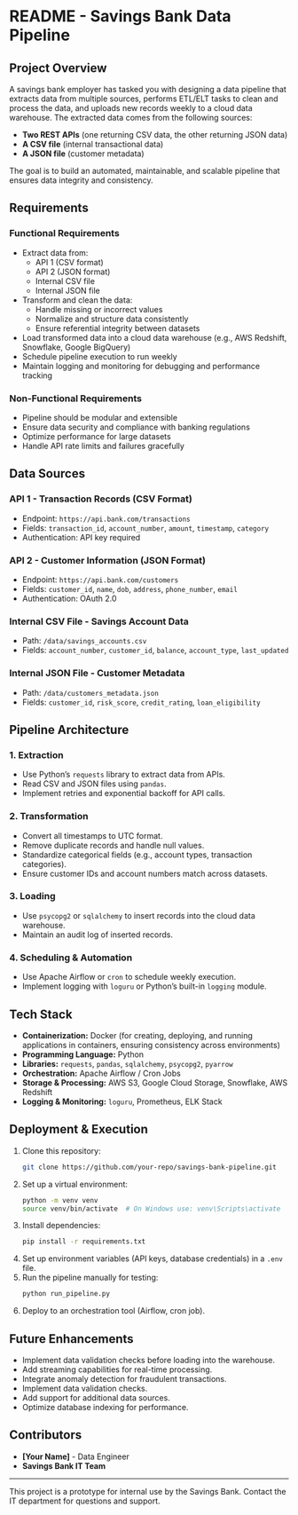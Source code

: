 # README - Savings Bank Data Pipeline

## Project Overview

A savings bank employer has tasked you with designing a data pipeline that extracts data from multiple sources, performs ETL/ELT tasks to clean and process the data, and uploads new records weekly to a cloud data warehouse. The extracted data comes from the following sources:

- **Two REST APIs** (one returning CSV data, the other returning JSON data)
- **A CSV file** (internal transactional data)
- **A JSON file** (customer metadata)

The goal is to build an automated, maintainable, and scalable pipeline that ensures data integrity and consistency.

## Requirements

### Functional Requirements

- Extract data from:
  - API 1 (CSV format)
  - API 2 (JSON format)
  - Internal CSV file
  - Internal JSON file
- Transform and clean the data:
  - Handle missing or incorrect values
  - Normalize and structure data consistently
  - Ensure referential integrity between datasets
- Load transformed data into a cloud data warehouse (e.g., AWS Redshift, Snowflake, Google BigQuery)
- Schedule pipeline execution to run weekly
- Maintain logging and monitoring for debugging and performance tracking

### Non-Functional Requirements

- Pipeline should be modular and extensible
- Ensure data security and compliance with banking regulations
- Optimize performance for large datasets
- Handle API rate limits and failures gracefully

## Data Sources

### API 1 - Transaction Records (CSV Format)

- Endpoint: `https://api.bank.com/transactions`
- Fields: `transaction_id`, `account_number`, `amount`, `timestamp`, `category`
- Authentication: API key required

### API 2 - Customer Information (JSON Format)

- Endpoint: `https://api.bank.com/customers`
- Fields: `customer_id`, `name`, `dob`, `address`, `phone_number`, `email`
- Authentication: OAuth 2.0

### Internal CSV File - Savings Account Data

- Path: `/data/savings_accounts.csv`
- Fields: `account_number`, `customer_id`, `balance`, `account_type`, `last_updated`

### Internal JSON File - Customer Metadata

- Path: `/data/customers_metadata.json`
- Fields: `customer_id`, `risk_score`, `credit_rating`, `loan_eligibility`

## Pipeline Architecture

### 1. Extraction

- Use Python’s `requests` library to extract data from APIs.
- Read CSV and JSON files using `pandas`.
- Implement retries and exponential backoff for API calls.

### 2. Transformation

- Convert all timestamps to UTC format.
- Remove duplicate records and handle null values.
- Standardize categorical fields (e.g., account types, transaction categories).
- Ensure customer IDs and account numbers match across datasets.

### 3. Loading

- Use `psycopg2` or `sqlalchemy` to insert records into the cloud data warehouse.
- Maintain an audit log of inserted records.

### 4. Scheduling & Automation

- Use Apache Airflow or `cron` to schedule weekly execution.
- Implement logging with `loguru` or Python’s built-in `logging` module.

## Tech Stack

- **Containerization:** Docker (for creating, deploying, and running applications in containers, ensuring consistency across environments)
- **Programming Language:** Python
- **Libraries:** `requests`, `pandas`, `sqlalchemy`, `psycopg2`, `pyarrow`
- **Orchestration:** Apache Airflow / Cron Jobs
- **Storage & Processing:** AWS S3, Google Cloud Storage, Snowflake, AWS Redshift
- **Logging & Monitoring:** `loguru`, Prometheus, ELK Stack

## Deployment & Execution

1. Clone this repository:
   ```sh
   git clone https://github.com/your-repo/savings-bank-pipeline.git
   ```
2. Set up a virtual environment:
   ```sh
   python -m venv venv
   source venv/bin/activate  # On Windows use: venv\Scripts\activate
   ```
3. Install dependencies:
   ```sh
   pip install -r requirements.txt
   ```
4. Set up environment variables (API keys, database credentials) in a `.env` file.
5. Run the pipeline manually for testing:
   ```sh
   python run_pipeline.py
   ```
6. Deploy to an orchestration tool (Airflow, cron job).

## Future Enhancements

- Implement data validation checks before loading into the warehouse.
- Add streaming capabilities for real-time processing.
- Integrate anomaly detection for fraudulent transactions.
- Implement data validation checks.
- Add support for additional data sources.
- Optimize database indexing for performance.

## Contributors

- **[Your Name]** - Data Engineer
- **Savings Bank IT Team**

---

This project is a prototype for internal use by the Savings Bank. Contact the IT department for questions and support.
